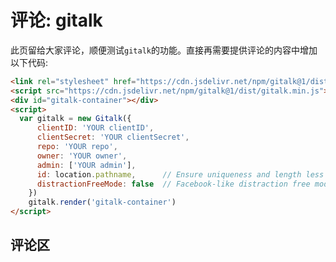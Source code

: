 # 评论: gitalk 

此页留给大家评论，顺便测试`gitalk`的功能。直接再需要提供评论的内容中增加以下代码:

````markdown
<link rel="stylesheet" href="https://cdn.jsdelivr.net/npm/gitalk@1/dist/gitalk.css">
<script src="https://cdn.jsdelivr.net/npm/gitalk@1/dist/gitalk.min.js"></script>
<div id="gitalk-container"></div>
<script>
  var gitalk = new Gitalk({
      clientID: 'YOUR clientID',
      clientSecret: 'YOUR clientSecret',
      repo: 'YOUR repo',
      owner: 'YOUR owner',
      admin: ['YOUR admin'],
      id: location.pathname,      // Ensure uniqueness and length less than 50
      distractionFreeMode: false  // Facebook-like distraction free mode
    })
    gitalk.render('gitalk-container')
</script>
````

## 评论区

<link rel="stylesheet" href="https://cdn.jsdelivr.net/npm/gitalk@1/dist/gitalk.css">
<script src="https://cdn.jsdelivr.net/npm/gitalk@1/dist/gitalk.min.js"></script>
<div id="gitalk-container"></div>
<script>
  var gitalk = new Gitalk({
      clientID: '381ef6e29bdffb9ad797',
      clientSecret: '558305235c247d8766aa9d051cfce259818c0b85',
      repo: 'website',
      owner: 'gitdigg',
      admin: ['liujianping'],
      id: location.pathname,      // Ensure uniqueness and length less than 50
      distractionFreeMode: false  // Facebook-like distraction free mode
    })
    gitalk.render('gitalk-container')
</script>

